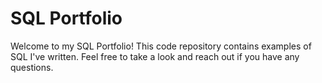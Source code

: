 # SQL Portfolio
Welcome to my SQL Portfolio! This code repository contains examples of SQL I've written. Feel free to take a look and reach out if you have any questions. 
